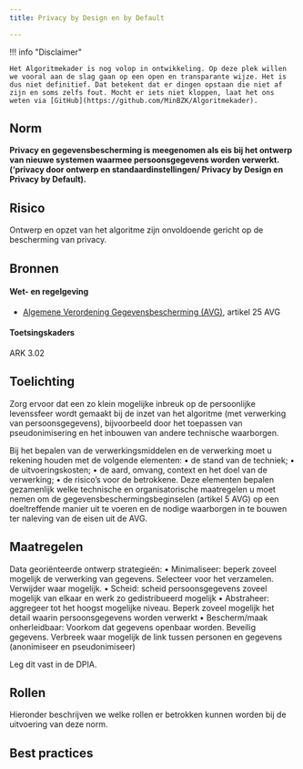 ```yaml
---
title: Privacy by Design en by Default

---
```


!!! info "Disclaimer"

    Het Algoritmekader is nog volop in ontwikkeling. Op deze plek willen we vooral aan de slag gaan op een open en transparante wijze. Het is dus niet definitief. Dat betekent dat er dingen opstaan die niet af zijn en soms zelfs fout. Mocht er iets niet kloppen, laat het ons weten via [GitHub](https://github.com/MinBZK/Algoritmekader).


## Norm
**Privacy en gegevensbescherming is meegenomen als eis bij het ontwerp van nieuwe systemen waarmee persoonsgegevens worden verwerkt. (‘privacy door ontwerp en standaardinstellingen/ Privacy by Design en Privacy by Default).**

## Risico
Ontwerp en opzet van het algoritme zijn onvoldoende gericht op  de bescherming van privacy.

## Bronnen

#### Wet- en regelgeving

- [Algemene Verordening Gegevensbescherming (AVG)](https://eur-lex.europa.eu/legal-content/NL/TXT/HTML/?uri=CELEX:32016R0679&qid=1685451198313), artikel 25 AVG

#### Toetsingskaders
ARK 3.02

## Toelichting
Zorg ervoor dat een zo klein mogelijke inbreuk op de persoonlijke levenssfeer wordt gemaakt bij de inzet van het algoritme (met verwerking van persoonsgegevens), bijvoorbeeld door het 
toepassen van pseudonimisering en het inbouwen van andere technische waarborgen. 

Bij het bepalen van de verwerkingsmiddelen en de verwerking moet u rekening houden met de volgende elementen:
•	de stand van de techniek;
•	de uitvoeringskosten;
•	de aard, omvang, context en het doel van de verwerking;
•	de risico’s voor de betrokkene.
Deze elementen bepalen gezamenlijk welke technische en organisatorische maatregelen u moet nemen om de gegevensbeschermingsbeginselen (artikel 5 AVG) op een doeltreffende manier uit te voeren en de nodige waarborgen in te bouwen ter naleving van de eisen uit de AVG.


## Maatregelen
Data georiënteerde ontwerp strategieën:
•	Minimaliseer: beperk zoveel mogelijk de verwerking van gegevens. Selecteer voor het verzamelen. Verwijder waar mogelijk.
•	Scheid: scheid persoonsgegevens zoveel mogelijk van elkaar en werk zo gedistribueerd mogelijk
•	Abstraheer: aggregeer tot het hoogst mogelijke niveau. Beperk zoveel mogelijk het detail waarin persoonsgegevens worden verwerkt
•	Bescherm/maak onherleidbaar: Voorkom dat gegevens openbaar worden. Beveilig gegevens. Verbreek waar mogelijk de link tussen personen en gegevens (anonimiseer en pseudonimiseer)

Leg dit vast in de DPIA. 

## Rollen
Hieronder beschrijven we welke rollen er betrokken kunnen worden bij de uitvoering van deze norm. 


## Best practices



